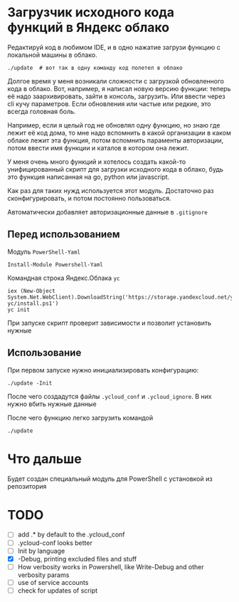 # Загрузчик исходного кода функций в Яндекс облако

Редактируй код в любимом IDE, и в одно нажатие загрузи  функцию с локальной машины в облако. 

    ./update  # вот так в одну команду код полетел в облако

Долгое время у меня возникали сложности с загрузкой обновленного кода в облако. Вот, например, я написал новую версию функции: теперь её надо заархивировать, зайти в консоль, загрузить. Или ввести через cli кучу параметров. Если обновления или частые или редкие, это всегда головная боль.


Например, если я целый год не обновлял одну функцию, но знаю где лежит её код дома, то мне надо вспомнить в какой организации в каком облаке лежит эта функция, потом вспомнить параменты авторизации, потом ввести имя функции и каталов в котором она лежит. 

У меня очень много функций и хотелось создать какой-то унифицированный скрипт для загрузки исходного кода в облако, будь это функция написанная на go, python или javascript.

Как раз для таких нужд используется этот модуль. Достаточно раз сконфигурировать, и потом постоянно пользоваться.

Автоматически добавляет авторизационные данные в `.gitignore`

## Перед использованием

Модуль `PowerShell-Yaml`

    Install-Module Powershell-Yaml

Командная строка Яндекс.Облака `yc`

    iex (New-Object System.Net.WebClient).DownloadString('https://storage.yandexcloud.net/yandexcloud-yc/install.ps1')
    yc init

При запуске скрипт проверит зависимости и позволит установить нужные

## Использование

При первом запуске нужно инициализировать конфигурацию:

    ./update -Init

После чего создадутся файлы `.ycloud_conf` и `.ycloud_ignore`. В них нужно вбить нужные данные

После чего функцию легко загрузить командой

    ./update

# Что дальше
Будет создан специальный модуль для PowerShell c установкой из репозитория

# TODO

+ [ ] add .* by default to the .ycloud_conf
+ [ ] .ycloud-conf looks better
+ [ ] Init by language
+ [x] -Debug, printing excluded files and stuff
+ [ ] How verbosity works in Powershell, like Write-Debug and other verbosity params
+ [ ] use of service accounts
+ [ ] check for updates of script